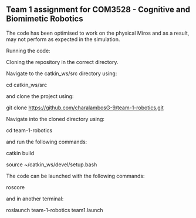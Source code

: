 ## Team 1 assignment for COM3528 - Cognitive and Biomimetic Robotics 

The code has been optimised to work on the physical Miros and as a result, may not perform as expected in the simulation.

Running the code:

Cloning the repository in the correct directory.

Navigate to the catkin_ws/src directory using:

cd catkin_ws/src

and clone the project using:

git clone https://github.com/charalambosG-9/team-1-robotics.git

Navigate into the cloned directory using:

cd team-1-robotics

and run the following commands:

catkin build

source ~/catkin_ws/devel/setup.bash 

The code can be launched with the following commands:

roscore

and in another terminal:

roslaunch team-1-robotics team1.launch
